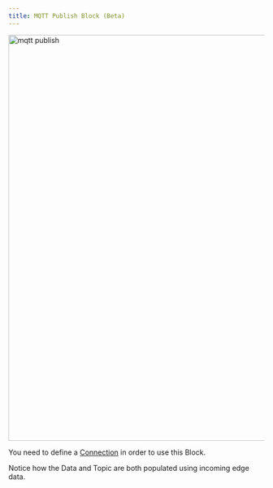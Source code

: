 ```yaml
---
title: MQTT Publish Block (Beta)
---
```


<img src="/img/flows/blocks/mqtt/mqtt-publish-block.png" alt="mqtt publish" width="800" />

You need to define a [Connection](user-guide/Connections.md#aws-mqqt) in order to use this Block.

Notice how the Data and Topic are both populated using incoming edge data.

